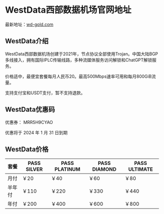# WestData西部数据机场官网地址

最新地址：[wd-gold.com](https://wd-gold.com/aff.php?aff=4819)

## WestData介绍

WestData西部数据机场创建于2021年，节点协议全部使用Trojan。中国大陆BGP多线接入，拥有国际IPLC传输线路，多种流媒体服务访问解锁和ChatGPT解锁服务。

价格适中，最便宜套餐每月人民币20。最高500Mbps速率可用和每月800GiB流量。

支持支付宝和USDT支付，暂不支持退款。

## WestData优惠码

优惠券： MRR5H9CYAO

优惠将于 2024 年 1 月 31 日到期

## WestData价格

|套餐|PASS SILVER|PASS PLATINUM|PASS DIAMOND|PASS ULTIMATE|
|----|----|----|----|----|
|月付|￥20|￥40|￥60|￥80|
|半年付|￥110|￥220|￥330|￥440|
|年付|￥200|￥400|￥600|￥800|

